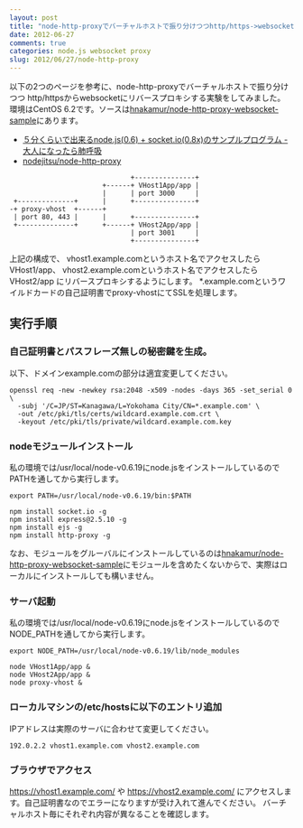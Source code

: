 ```yaml
---
layout: post
title: "node-http-proxyでバーチャルホストで振り分けつつhttp/https->websocketリバースプロキシの実験"
date: 2012-06-27
comments: true
categories: node.js websocket proxy
slug: 2012/06/27/node-http-proxy
---
```

以下の2つのページを参考に、node-http-proxyでバーチャルホストで振り分けつつ
http/httpsからwebsocketにリバースプロキシする実験をしてみました。
環境はCentOS 6.2です。ソースは[hnakamur/node-http-proxy-websocket-sample](https://github.com/hnakamur/node-http-proxy-websocket-sample)にあります。

* [５分くらいで出来るnode.js(0.6) + socket.io(0.8x)のサンプルプログラム - 大人になったら肺呼吸](http://d.hatena.ne.jp/replication/20111108/1320762287)
* [nodejitsu/node-http-proxy](https://github.com/nodejitsu/node-http-proxy)


```
                              +---------------+
                       +------+ VHost1App/app |
                       |      | port 3000     |
 +--------------+      |      +---------------+
-+ proxy-vhost  +------+
 | port 80, 443 |      |      +---------------+
 +--------------+      +------+ VHost2App/app |
                              | port 3001     |
                              +---------------+
```

上記の構成で、
vhost1.example.comというホスト名でアクセスしたらVHost1/app、
vhost2.example.comというホスト名でアクセスしたらVHost2/app
にリバースプロキシするようにします。
\*.example.comというワイルドカードの自己証明書でproxy-vhostにてSSLを処理します。


## 実行手順

### 自己証明書とパスフレーズ無しの秘密鍵を生成。

以下、ドメインexample.comの部分は適宜変更してください。

```
openssl req -new -newkey rsa:2048 -x509 -nodes -days 365 -set_serial 0 \
  -subj '/C=JP/ST=Kanagawa/L=Yokohama City/CN=*.example.com' \
  -out /etc/pki/tls/certs/wildcard.example.com.crt \
  -keyout /etc/pki/tls/private/wildcard.example.com.key
```

### nodeモジュールインストール

私の環境では/usr/local/node-v0.6.19にnode.jsをインストールしているのでPATHを通してから実行します。
```
export PATH=/usr/local/node-v0.6.19/bin:$PATH
```

```
npm install socket.io -g
npm install express@2.5.10 -g
npm install ejs -g
npm install http-proxy -g
```
なお、モジュールをグルーバルにインストールしているのは[hnakamur/node-http-proxy-websocket-sample](https://github.com/hnakamur/node-http-proxy-websocket-sample)にモジュールを含めたくないからで、実際はローカルにインストールしても構いません。

### サーバ起動

私の環境では/usr/local/node-v0.6.19にnode.jsをインストールしているのでNODE_PATHを通してから実行します。
```
export NODE_PATH=/usr/local/node-v0.6.19/lib/node_modules
```

```
node VHost1App/app &
node VHost2App/app &
node proxy-vhost &
```


### ローカルマシンの/etc/hostsに以下のエントリ追加

IPアドレスは実際のサーバに合わせて変更してください。

```
192.0.2.2 vhost1.example.com vhost2.example.com
```

### ブラウザでアクセス

https://vhost1.example.com/
や
https://vhost2.example.com/
にアクセスします。自己証明書なのでエラーになりますが受け入れて進んでください。
バーチャルホスト毎にそれぞれ内容が異なることを確認します。
